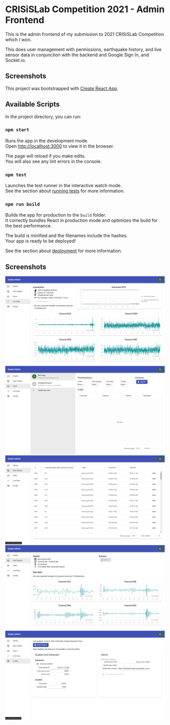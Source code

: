 # CRISiSLab Competition 2021 - Admin Frontend

This is the admin frontend of my submission to 2021 CRISiSLab Competition which
I won.

This does user management with permissions, earthquake history, and live sensor
data in conjunction with the backend and Google Sign In, and Socket.io.

## Screenshots

This project was bootstrapped with
[Create React App](https://github.com/facebook/create-react-app).

## Available Scripts

In the project directory, you can run:

### `npm start`

Runs the app in the development mode.\
Open [http://localhost:3000](http://localhost:3000) to view it in the browser.

The page will reload if you make edits.\
You will also see any lint errors in the console.

### `npm test`

Launches the test runner in the interactive watch mode.\
See the section about
[running tests](https://facebook.github.io/create-react-app/docs/running-tests)
for more information.

### `npm run build`

Builds the app for production to the `build` folder.\
It correctly bundles React in production mode and optimizes the build for the
best performance.

The build is minified and the filenames include the hashes.\
Your app is ready to be deployed!

See the section about
[deployment](https://facebook.github.io/create-react-app/docs/deployment) for
more information.

## Screenshots

![Live Data](screenshots/live_data.png) ![Users](screenshots/users.png)
![Quakes](screenshots/quakes.png) ![Quake](screenshots/quake.png)
![Config](screenshots/config.png)
